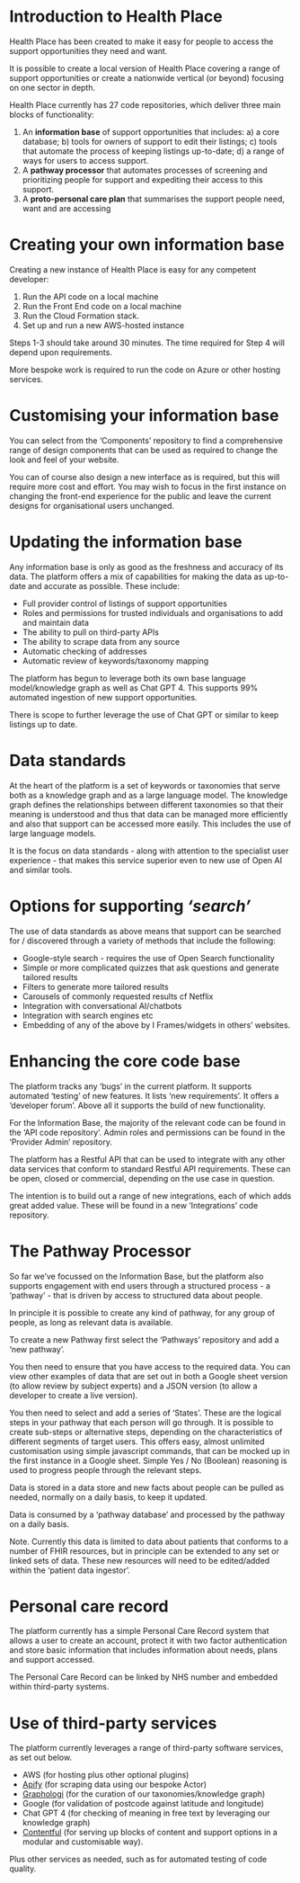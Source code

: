 # Introduction to Health Place 

Health Place has been created to make it easy for people to access the support opportunities they need and want. 

It is possible to create a local version of Health Place covering a range of support opportunities or create a nationwide vertical (or beyond) focusing on one sector in depth. 

Health Place currently has 27 code repositories, which deliver three main blocks of functionality: 

1. An **information base** of support opportunities that includes: a) a core database; b) tools for owners of support to edit their listings; c) tools that automate the process of keeping listings up-to-date; d) a range of ways for users to access support. 
2. A **pathway processor** that automates processes of screening and prioritizing people for support and expediting their access to this support. 
3. A **proto-personal care plan** that summarises the support people need, want and are accessing 

# Creating your own information base 

Creating a new instance of Health Place is easy for any competent developer:

1. Run the API code on a local machine
2. Run the Front End code on a local machine
3. Run the Cloud Formation stack.
4. Set up and run a new AWS-hosted instance 

Steps 1-3 should take around 30 minutes.  The time required for Step 4 will depend upon requirements.  

More bespoke work is required to run the code on Azure or other hosting services. 

# Customising your information base 

You can select from the ‘Components’ repository to find a comprehensive range of design components that can be used as required to change the look and feel of your website. 

You can of course also design a new interface as is required, but this will require more cost and effort.  You may wish to focus in the first instance on changing the front-end experience for the public and leave the current designs for organisational users unchanged.

# Updating the information base 

Any information base is only as good as the freshness and accuracy of its data. The platform offers a mix of capabilities for making the data as up-to-date and accurate as possible. These include: 

* Full provider control of listings of support opportunities
* Roles and permissions for trusted individuals and organisations to add and maintain data
* The ability to pull on third-party APIs 
* The ability to scrape data from any source
* Automatic checking of addresses 
* Automatic review of keywords/taxonomy mapping 

The platform has begun to leverage both its own base language model/knowledge graph as well as Chat GPT 4.  This supports 99% automated ingestion of new support opportunities.  

There is scope to further leverage the use of Chat GPT or similar to keep listings up to date. 

# Data standards 

At the heart of the platform is a set of keywords or taxonomies that serve both as a knowledge graph and as a large language model. The knowledge graph defines the relationships between different taxonomies so that their meaning is understood and thus that data can be managed more efficiently and also that support can be accessed more easily. This includes the use of large language models. 

It is the focus on data standards - along with attention to the specialist user experience - that makes this service superior even to new use of Open AI and similar tools. 

# Options for supporting *‘search’* 

The use of data standards as above means that support can be searched for / discovered through a variety of methods that include the following: 

* Google-style search - requires the use of Open Search functionality 
* Simple or more complicated quizzes that ask questions and generate tailored results
* Filters to generate more tailored results 
* Carousels of commonly requested results cf Netflix
* Integration with conversational AI/chatbots
* Integration with search engines etc 
* Embedding of any of the above by I Frames/widgets in others’ websites. 


# Enhancing the core code base 

The platform tracks any ‘bugs’ in the current platform. It supports automated ‘testing’ of new features.  It lists ‘new requirements’. It offers a ‘developer forum’. Above all it supports the build of new functionality. 

For the Information Base, the majority of the relevant code can be found in the ‘API code repository’.  Admin roles and permissions can be found in the ‘Provider Admin’ repository. 

The platform has a Restful API that can be used to integrate with any other data services that conform to standard Restful API requirements. These can be open, closed or commercial, depending on the use case in question. 

The intention is to build out a range of new integrations, each of which adds great added value.  These will be found in a new ‘Integrations’ code repository. 

# The Pathway Processor 

So far we’ve focussed on the Information Base, but the platform also supports engagement with end users through a structured process - a ‘pathway’ - that is driven by access to structured data about people. 

In principle it is possible to create any kind of pathway, for any group of people, as long as relevant data is available. 

To create a new Pathway first select the ‘Pathways’ repository and add a ‘new pathway’. 

You then need to ensure that you have access to the required data. You can view other examples of data that are set out in both a Google sheet version (to allow review by subject experts) and a JSON version (to allow a developer to create a live version). 

You then need to select and add a series of ‘States’. These are the logical steps in your pathway that each person will go through. It is possible to create sub-steps or alternative steps, depending on the characteristics of different segments of target users. This offers easy, almost unlimited customisation using simple javascript commands, that can be mocked up in the first instance in a Google sheet. Simple Yes / No (Boolean) reasoning is used to progress people through the relevant steps.   

Data is stored in a data store and new facts about people can be pulled as needed, normally on a daily basis, to keep it updated. 

Data is consumed by a ‘pathway database’ and processed by the pathway on a daily basis.

Note. Currently this data is limited to data about patients that conforms to a number of FHIR resources, but in principle can be extended to any set or linked sets of data. These new resources will need to be edited/added within the ‘patient data ingestor’. 

# Personal care record 

The platform currently has a simple Personal Care Record system that allows a user to create an account, protect it with two factor authentication and store basic information that includes information about needs, plans and support accessed. 

The Personal Care Record can be linked by NHS number and embedded within third-party systems. 

# Use of third-party services 

The platform currently leverages a range of third-party software services, as set out below. 

* AWS (for hosting plus other optional plugins) 
* [Apify](https://apify.com/) (for scraping data using our bespoke Actor)
* [Graphologi](https://graphologi.com/) (for the curation of our taxonomies/knowledge graph)
* Google (for validation of postcode against latitude and longitude) 
* Chat GPT 4 (for checking of meaning in free text by leveraging our knowledge graph) 
* [Contentful](https://www.contentful.com/) (for serving up blocks of content and support options in a modular and customisable way).

Plus other services as needed, such as for automated testing of code quality. 
